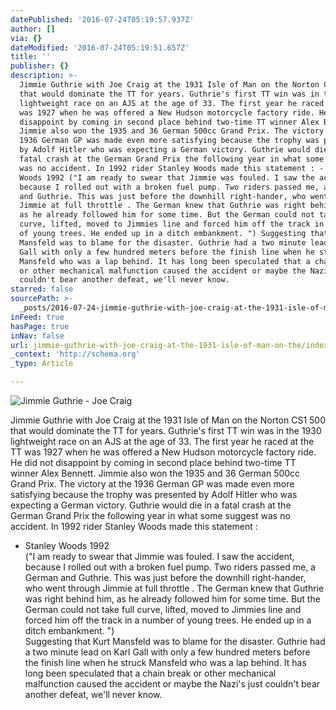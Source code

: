 ```yaml
---
datePublished: '2016-07-24T05:19:57.937Z'
author: []
via: {}
dateModified: '2016-07-24T05:19:51.657Z'
title: ''
publisher: {}
description: >-
  Jimmie Guthrie with Joe Craig at the 1931 Isle of Man on the Norton CS1 500
  that would dominate the TT for years. Guthrie's first TT win was in the 1930
  lightweight race on an AJS at the age of 33. The first year he raced at the TT
  was 1927 when he was offered a New Hudson motorcycle factory ride. He did not
  disappoint by coming in second place behind two-time TT winner Alex Bennett.
  Jimmie also won the 1935 and 36 German 500cc Grand Prix. The victory at the
  1936 German GP was made even more satisfying because the trophy was presented
  by Adolf Hitler who was expecting a German victory. Guthrie would die in a
  fatal crash at the German Grand Prix the following year in what some suggest
  was no accident. In 1992 rider Stanley Woods made this statement : - Stanley
  Woods 1992 ("I am ready to swear that Jimmie was fouled. I saw the accident,
  because I rolled out with a broken fuel pump. Two riders passed me, a German
  and Guthrie. This was just before the downhill right-hander, who went through
  Jimmie at full throttle . The German knew that Guthrie was right behind him,
  as he already followed him for some time. But the German could not take full
  curve, lifted, moved to Jimmies line and forced him off the track in a number
  of young trees. He ended up in a ditch embankment. ") Suggesting that Kurt
  Mansfeld was to blame for the disaster. Guthrie had a two minute lead on Karl
  Gall with only a few hundred meters before the finish line when he struck
  Mansfeld who was a lap behind. It has long been speculated that a chain break
  or other mechanical malfunction caused the accident or maybe the Nazi's just
  couldn't bear another defeat, we'll never know. 
starred: false
sourcePath: >-
  _posts/2016-07-24-jimmie-guthrie-with-joe-craig-at-the-1931-isle-of-man-on-the.md
inFeed: true
hasPage: true
inNav: false
url: jimmie-guthrie-with-joe-craig-at-the-1931-isle-of-man-on-the/index.html
_context: 'http://schema.org'
_type: Article

---
```

![Jimmie Guthrie - Joe Craig](https://the-grid-user-content.s3-us-west-2.amazonaws.com/d58bcffb-4483-4ac1-8068-b33af6dbab6b.jpg)

Jimmie Guthrie with Joe Craig at the 1931 Isle of Man on the Norton CS1 500 that would dominate the TT for years. Guthrie's first TT win was in the 1930 lightweight race on an AJS at the age of 33\. The first year he raced at the TT was 1927 when he was offered a New Hudson motorcycle factory ride. He did not disappoint by coming in second place behind two-time TT winner Alex Bennett. Jimmie also won the 1935 and 36 German 500cc Grand Prix. The victory at the 1936 German GP was made even more satisfying because the trophy was presented by Adolf Hitler who was expecting a German victory. Guthrie would die in a fatal crash at the German Grand Prix the following year in what some suggest was no accident. In 1992 rider Stanley Woods made this statement :  
- Stanley Woods 1992  
("I am ready to swear that Jimmie was fouled. I saw the accident, because I rolled out with a broken fuel pump. Two riders passed me, a German and Guthrie. This was just before the downhill right-hander, who went through Jimmie at full throttle . The German knew that Guthrie was right behind him, as he already followed him for some time. But the German could not take full curve, lifted, moved to Jimmies line and forced him off the track in a number of young trees. He ended up in a ditch embankment. ")  
Suggesting that Kurt Mansfeld was to blame for the disaster. Guthrie had a two minute lead on Karl Gall with only a few hundred meters before the finish line when he struck Mansfeld who was a lap behind. It has long been speculated that a chain break or other mechanical malfunction caused the accident or maybe the Nazi's just couldn't bear another defeat, we'll never know.